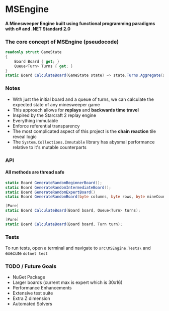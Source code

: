 # MSEngine
#### A Minesweeper Engine built using functional programming paradigms with c# and .NET Standard 2.0


### The core concept of MSEngine (pseudocode)
```csharp
readonly struct GameState
{
    Board Board { get; }
    Queue<Turn> Turns { get; }
}
static Board CalculateBoard(GameState state) => state.Turns.Aggregate(state.Board, CalculateBoard);
```

### Notes
- With just the initial board and a queue of turns, we can calculate the expected state of any minesweeper game
- This approach allows for **replays** and **backwards time travel**
- Inspired by the Starcraft 2 replay engine
- Everything immutable
- Enforce referential transparency
- The most complicated aspect of this project is the **chain reaction** tile reveal logic
- The `System.Collections.Immutable` library has abysmal performance relative to it's mutable counterparts

### API
#### All methods are thread safe
```csharp
static Board GenerateRandomBeginnerBoard();
static Board GenerateRandomIntermediateBoard();
static Board GenerateRandomExpertBoard()
static Board GenerateRandomBoard(byte columns, byte rows, byte mineCount);

[Pure]
static Board CalculateBoard(Board board, Queue<Turn> turns);

[Pure]
static Board CalculateBoard(Board board, Turn turn);
```

### Tests
To run tests, open a terminal and navigate to `src\MSEngine.Tests\` and execute `dotnet test`

### TODO / Future Goals
- NuGet Package
- Larger boards (current max is expert which is 30x16)
- Performance Enhancements
- Extensive test suite
- Extra Z dimension
- Automated Solvers